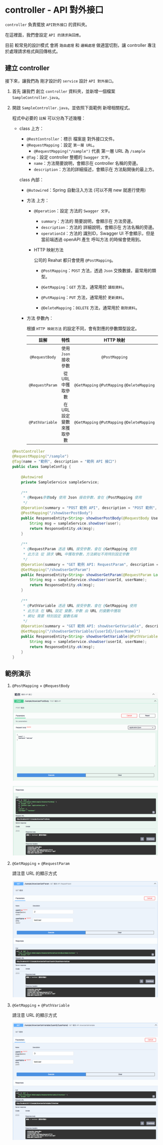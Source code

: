 # controller - API 對外接口

`controller` 負責擺放 `API對外接口` 的資料夾。

在這裡面，我們會設定 `API 的請求與回應`。

目前 較常見的設計模式 會將 `路由處理` 和 `邏輯處理` 做適當切割，讓 controller 專注於處理請求格式與回傳格式。

## 建立 controller

接下來，讓我們為 剛才設計的 `service` 設計 `API 對外接口`。

1. 首先 讓我們 創立 `controller` 資料夾，並新增一個檔案 `SampleController.java`。

2. 開啟 `SampleController.java`，並依照下面範例 新增相關程式。
   
   程式中必要的 `註解` 可以分為下述幾種：
   
   - class 上方：
     
     - `@RestController`：標示 檔案是 對外接口文件。
     - `@RequestMapping`：設定 `第一層 URL`。
       - `@RequestMapping("/sample")` 代表 第一層 URL 為 `/sample`
     - `@Tag`：設定 controller 整體的 `Swagger 文字`。
       - `name`：方法簡要說明，會顯示在 controller 名稱的旁邊。
       - `description`：方法的詳細描述，會顯示在 方法點開後的最上方。
     
     class 內部：
     
     - `@Autowired`：Spring 自動注入方法 (可以不用 new 就進行使用)
     
     - 方法 上方：
       
       - `@Operation`：設定 方法的 `Swagger 文字`。
         
         - `summary`：方法的 簡要說明，會顯示在 方法旁邊。
         - `description`：方法的 詳細說明，會顯示在 方法名稱的旁邊。
         - `operationId`：方法的 識別ID，Swagger UI 不會顯示，但是 當前端透過 openAPI 產生 呼叫方法 的時候會使用到。
       
       - HTTP 映射方法
         
         公司的 Reahat 都只會使用 `@PostMapping`。
         
         - `@PostMapping`：`POST` 方法，透過 `Json` 交換數據，最常用的類型。
         
         - `@GetMapping`：`GET` 方法，通常用於 `讀取資料`。
         
         - `@PutMapping`：`PUT` 方法，通常用於 `更新資料`。
         
         - `@DeleteMapping`：`DELETE` 方法，通常用於 `刪除資料`。
     
     - 方法 參數內：
       
       根據 `HTTP 映射方法` 的設定不同，會有對應的參數類型設定。
       
       | 註解              | 特性                | HTTP 映射                                      | HTTP 映射範例                                                 |
       |:---------------:|:-----------------:|:--------------------------------------------:|:---------------------------------------------------------:|
       | `@RequestBody`  | 使用 `Json` 接收參數    | `@PostMapping`                               | `@PostMapping("/showUserPostBody")`                       |
       | `@RequestParam` | 從 URL 中獲取參數       | `@GetMapping` `@PutMapping` `@DeleteMapping` | `@GetMapping("/showUserGetParam")`                        |
       | `@PathVariable` | 在 URL 設定 變數 來獲取參數 | `@GetMapping` `@PutMapping` `@DeleteMapping` | `@GetMapping("/showUserGetVariable/{userId}/{userName}")` |
   
   ```java
   @RestController
   @RequestMapping("/sample")
   @Tag(name = "範例", description = "範例 API 接口")
   public class SampleConfig {
   
       @Autowired
       private SampleService sampleService;
   
       /**
        * @Reques參數ody 使用 Json 接收參數，會在 @PostMapping 使用
        */
       @Operation(summary = "POST 範例 API", description = "POST 範例", operationId = "showUserPostBody")
       @PostMapping("/showUserPostBody")
       public ResponseEntity<String> showUserPostBody(@RequestBody User user) {
           String msg = sampleService.showUser(user);
           return ResponseEntity.ok(msg);
       }
   
       /**
        * @RequestParam 透過 URL 接受參數，會在 @GetMapping 使用
        * 此方法 從 請求 URL 中獲取參數，方法網址不用特別設定參數
        */
       @Operation(summary = "GET 範例 API: RequestParam", description = "GET 範例", operationId = "showUserGetParam")
       @GetMapping("/showUserGetParam")
       public ResponseEntity<String> showUserGetParam(@RequestParam Long userId, @RequestParam String userName){
           String msg = sampleService.showUser(userId, userName);
           return ResponseEntity.ok(msg);
       }
   
       /**
        * @PathVariable 透過 URL 接受參數，會在 @GetMapping 使用
        * 此方法 在 URL 設定 變數，參數 由 URL 的變數中獲取
        * 網址 需要 特別設定 變數名稱
        */
       @Operation(summary = "GET 範例 API: showUserGetVariable", description = "GET 範例", operationId = "showUserGetVariable")
       @GetMapping("/showUserGetVariable/{userId}/{userName}")
       public ResponseEntity<String> showUserGetVariable(@PathVariable Long userId, @PathVariable String userName){
           String msg = sampleService.showUser(userId, userName);
           return ResponseEntity.ok(msg);
       }
   }
   ```

## 範例演示

1. `@PostMapping` + `@RequestBody`
   
   ![](image\controller_01.png)
   
   ![](image\controller_02.png)

2. `@GetMapping` + `@RequestParam`
   
   請注意 URL 的顯示方式
   
   ![](image\controller_03.png)

3. `@GetMapping` + `@PathVariable`
   
   請注意 URL 的顯示方式
   
   ![](image\controller_04.png)
